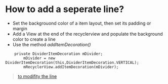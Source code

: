 # How to add a seperate line?  
- Set the backgrouond color of a item layout, then set its padding or margin  
- Add a View at the end of the recyclerview and populate the background color to create a line  
- Use the method *addItemDecoration()*
```
    private DividerItemDecoration mDivider;
        mDivider = new DividerItemDecoration(this,DividerItemDecoration.VERTICAL);
        mRecyclerView.addItemDecoration(mDivider);
```
> [to modifity the line](https://www.jianshu.com/p/64a0021394bb)
